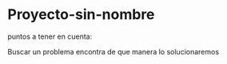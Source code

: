 # Proyecto-sin-nombre

puntos a tener en cuenta:

Buscar un problema
encontra de que manera lo solucionaremos